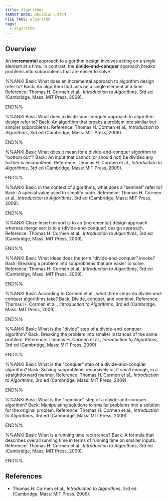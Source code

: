 ```yaml
---
title: Algorithms
TARGET DECK: Obsidian::STEM
FILE TAGS: algorithm
tags:
  - algorithm
---
```


## Overview

An **incremental** approach to algorithm design involves acting on a single element at a time. In contrast, the **divide-and-conquer** approach breaks problems into subproblems that are easier to solve.

%%ANKI
Basic
What does an incremental approach to algorithm design refer to?
Back: An algorithm that acts on a single element at a time.
Reference: Thomas H. Cormen et al., *Introduction to Algorithms*, 3rd ed (Cambridge, Mass: MIT Press, 2009).
<!--ID: 1708742467144-->
END%%

%%ANKI
Basic
What does a divide-and-conquer approach to algorithm design refer to?
Back: An algorithm that breaks a problem into similar but simpler subproblems.
Reference: Thomas H. Cormen et al., *Introduction to Algorithms*, 3rd ed (Cambridge, Mass: MIT Press, 2009).
<!--ID: 1708742467147-->
END%%

%%ANKI
Basic
What does it mean for a divide-and-conquer algorithm to "bottom out"?
Back: An input that cannot (or should not) be divided any further is encountered.
Reference: Thomas H. Cormen et al., *Introduction to Algorithms*, 3rd ed (Cambridge, Mass: MIT Press, 2009).
<!--ID: 1708742467151-->
END%%

%%ANKI
Basic
In the context of algorithms, what does a "sentinel" refer to?
Back: A special value used to simplify code.
Reference: Thomas H. Cormen et al., *Introduction to Algorithms*, 3rd ed (Cambridge, Mass: MIT Press, 2009).
<!--ID: 1708742467155-->
END%%

%%ANKI
Cloze
Insertion sort is to an {incremental} design approach whereas merge sort is to a {divide-and-conquer} design approach.
Reference: Thomas H. Cormen et al., *Introduction to Algorithms*, 3rd ed (Cambridge, Mass: MIT Press, 2009).
<!--ID: 1708742467159-->
END%%

%%ANKI
Basic
What ideas does the term "divide-and-conquer" invoke?
Back: Breaking a problem into subproblems that are easier to solve.
Reference: Thomas H. Cormen et al., *Introduction to Algorithms*, 3rd ed (Cambridge, Mass: MIT Press, 2009).
<!--ID: 1708742467164-->
END%%

%%ANKI
Basic
According to Cormen et al., what three steps do divide-and-conquer algorithms take?
Back: Divide, conquer, and combine.
Reference: Thomas H. Cormen et al., *Introduction to Algorithms*, 3rd ed (Cambridge, Mass: MIT Press, 2009).
<!--ID: 1708742467167-->
END%%

%%ANKI
Basic
What is the "divide" step of a divide-and-conquer algorithm?
Back: Breaking the problem into smaller instances of the same problem.
Reference: Thomas H. Cormen et al., *Introduction to Algorithms*, 3rd ed (Cambridge, Mass: MIT Press, 2009).
<!--ID: 1708742467172-->
END%%

%%ANKI
Basic
What is the "conquer" step of a divide-and-conquer algorithm?
Back: Solving subproblems recursively or, if small enough, in a straightforward manner.
Reference: Thomas H. Cormen et al., *Introduction to Algorithms*, 3rd ed (Cambridge, Mass: MIT Press, 2009).
<!--ID: 1708742467178-->
END%%

%%ANKI
Basic
What is the "combine" step of a divide-and-conquer algorithm?
Back: Manipulating solutions to smaller problems into a solution for the original problem.
Reference: Thomas H. Cormen et al., *Introduction to Algorithms*, 3rd ed (Cambridge, Mass: MIT Press, 2009).
<!--ID: 1708742467182-->
END%%

%%ANKI
Basic
What is a running time recurrence?
Back: A formula that describes overall running time in terms of running time on smaller inputs.
Reference: Thomas H. Cormen et al., *Introduction to Algorithms*, 3rd ed (Cambridge, Mass: MIT Press, 2009).
<!--ID: 1708742467187-->
END%%

## References

* Thomas H. Cormen et al., *Introduction to Algorithms*, 3rd ed (Cambridge, Mass: MIT Press, 2009).